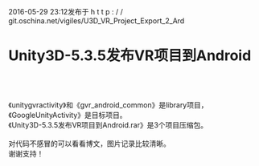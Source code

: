 2016-05-29 23:12发布于 h t t p : / / git.oschina.net/vigiles/U3D_VR_Project_Export_2_Ard
<br/>

# Unity3D-5.3.5发布VR项目到Android
<br/>
<http://www.cuiweiyou.com/1836.html>
<br/><br/>
《unitygvractivity》和《gvr_android_common》是library项目，《GoogleUnityActivity》是目标项目。<br/>
《Unity3D-5.3.5发布VR项目到Android.rar》是3个项目压缩包。<br/><br/>
对代码不感冒的可以看看博文，图片记录比较清晰。<br/>
谢谢支持！